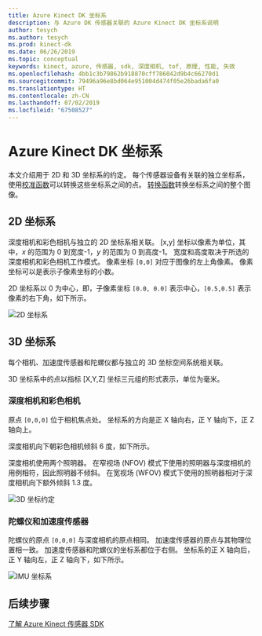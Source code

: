 ```yaml
---
title: Azure Kinect DK 坐标系
description: 与 Azure DK 传感器关联的 Azure Kinect DK 坐标系说明
author: tesych
ms.author: tesych
ms.prod: kinect-dk
ms.date: 06/26/2019
ms.topic: conceptual
keywords: kinect, azure, 传感器, sdk, 深度相机, tof, 原理, 性能, 失效
ms.openlocfilehash: 4bb1c3b79862b918870cff786042d9b4c66270d1
ms.sourcegitcommit: 79496a96e8bd064e951004d474f05e26bada6fa0
ms.translationtype: HT
ms.contentlocale: zh-CN
ms.lasthandoff: 07/02/2019
ms.locfileid: "67508527"
---
```

# <a name="azure-kinect-dk-coordinate-systems"></a>Azure Kinect DK 坐标系

本文介绍用于 2D 和 3D 坐标系的约定。  每个传感器设备有关联的独立坐标系，使用[校准函数](use-calibration-functions.md)可以转换这些坐标系之间的点。 [转换函数](use-image-transformation.md)转换坐标系之间的整个图像。  

## <a name="2d-coordinate-systems"></a>2D 坐标系

 深度相机和彩色相机与独立的 2D 坐标系相关联。 [x,y] 坐标以像素为单位，其中，*x* 的范围为 0 到宽度-1，*y* 的范围为 0 到高度-1。 宽度和高度取决于所选的深度相机和彩色相机工作模式。 像素坐标 `[0,0]` 对应于图像的左上角像素。 像素坐标可以是表示子像素坐标的小数。

2D 坐标系以 0 为中心，即，子像素坐标 `[0.0, 0.0]` 表示中心，`[0.5,0.5]` 表示像素的右下角，如下所示。

   ![2D 坐标系](./media/concepts/concepts-coordinate-systems/coordinate-systems-sdk-2d-system.png)

## <a name="3d-coordinate-systems"></a>3D 坐标系

每个相机、加速度传感器和陀螺仪都与独立的 3D 坐标空间系统相关联。

3D 坐标系中的点以指标 [X,Y,Z] 坐标三元组的形式表示，单位为毫米。

### <a name="depth-and-color-camera"></a>深度相机和彩色相机

原点 `[0,0,0]` 位于相机焦点处。 坐标系的方向是正 X 轴向右，正 Y 轴向下，正 Z 轴向上。

深度相机向下朝彩色相机倾斜 6 度，如下所示。 

深度相机使用两个照明器。 在窄视场 (NFOV) 模式下使用的照明器与深度相机的用例相符，因此照明器不倾斜。 在宽视场 (WFOV) 模式下使用的照明器相对于深度相机向下额外倾斜 1.3 度。

![3D 坐标约定](./media/concepts/concepts-coordinate-systems/coordinate-systems-camera-features.png)

### <a name="gyroscope-and-accelerometer"></a>陀螺仪和加速度传感器

陀螺仪的原点 `[0,0,0]` 与深度相机的原点相同。 加速度传感器的原点与其物理位置相一致。 加速度传感器和陀螺仪的坐标系都位于右侧。 坐标系的正 X 轴向后，正 Y 轴向左，正 Z 轴向下，如下所示。

![IMU 坐标系](./media/concepts/concepts-coordinate-systems/coordinate-systems-gyroscope.png)

## <a name="next-steps"></a>后续步骤

[了解 Azure Kinect 传感器 SDK](about-sensor-sdk.md)
